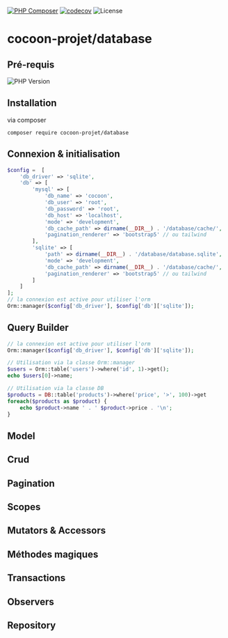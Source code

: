[![PHP Composer](https://github.com/cocoon-projet/database/actions/workflows/ci.yml/badge.svg)](https://github.com/cocoon-projet/database/actions/workflows/ci.yml)  [![codecov](https://codecov.io/gh/cocoon-projet/database/graph/badge.svg?token=KNV48Z8CAF)](https://codecov.io/gh/cocoon-projet/database) ![License](https://img.shields.io/badge/Licence-MIT-green)

# cocoon-projet/database

## Pré-requis

![PHP Version](https://img.shields.io/badge/php:version-8.0-blue)

## Installation

via composer
```
composer require cocoon-projet/database
```
## Connexion & initialisation

```php
$config =  [
    'db_driver' => 'sqlite',
    'db' => [
        'mysql' => [
            'db_name' => 'cocoon',
            'db_user' => 'root',
            'db_password' => 'root',
            'db_host' => 'localhost',
            'mode' => 'development',
            'db_cache_path' => dirname(__DIR__) . '/database/cache/',
            'pagination_renderer' => 'bootstrap5' // ou tailwind
        ],
        'sqlite' => [
            'path' => dirname(__DIR__) . '/database/database.sqlite',
            'mode' => 'development',
            'db_cache_path' => dirname(__DIR__) . '/database/cache/',
            'pagination_renderer' => 'bootstrap5' // ou tailwind
        ]
    ]
];
// la connexion est active pour utiliser l'orm
Orm::manager($config['db_driver'], $config['db']['sqlite']);


```

## Query Builder
```php
// la connexion est active pour utiliser l'orm
Orm::manager($config['db_driver'], $config['db']['sqlite']);

// Utilisation via la classe Orm::manager
$users = Orm::table('users')->where('id', 1)->get();
echo $users[0]->name;

// Utilisation via la classe DB
$products = DB::table('products')->where('price', '>', 100)->get
foreach($products as $product) {
    echo $product->name ' . ' $product->price . '\n';
}
```


## Model

## Crud

## Pagination

## Scopes

## Mutators & Accessors

## Méthodes magiques

## Transactions

 ## Observers

 ## Repository





